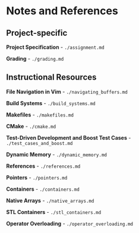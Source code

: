 # Notes and References

## Project-specific

**Project Specification**			-		`./assignment.md`

**Grading**							-		`./grading.md`

## Instructional Resources

**File Navigation in Vim**			-		`./navigating_buffers.md`


**Build Systems**					-		`./build_systems.md`

  **Makefiles**						-		`./makefiles.md`

  **CMake**							-		`./cmake.md`


**Test-Driven Development and Boost Test Cases**
									-		`./test_cases_and_boost.md`


**Dynamic Memory**					-		`./dynamic_memory.md`

  **References**					-		`./references.md`

  **Pointers**						-		`./pointers.md`


**Containers**						-		`./containers.md`

  **Native Arrays**					-		`./native_arrays.md`

  **STL Containers**				-		`./stl_containers.md`

**Operator Overloading**			-		`./operator_overloading.md`
